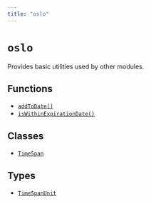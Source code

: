 ```yaml
---
title: "oslo"
---
```


# `oslo`

Provides basic utilities used by other modules.

## Functions

- [`addToDate()`](/reference/main/addToDate)
- [`isWithinExpirationDate()`](/reference/main/isWithinExpirationDate)

## Classes

- [`TimeSpan`](/reference/main/TimeSpan)

## Types

- [`TimeSpanUnit`](/reference/main/TimeSpanUnit)
